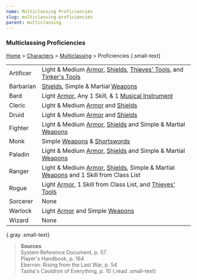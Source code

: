 ```yaml
---
name: Multiclassing Proficiencies 
slug: multiclassing-proficiencies
parent: multiclassing
---
```


### Multiclassing Proficiencies
[Home](dm-operations-center) > [Characters](character-menu) > [Multiclassing](multiclassing) > Proficiencies {.small-text}

| | |
| :-------- | :---------------------------------------------------------------------------------------------------------------------- |
| Artificer | Light & Medium [Armor](armor), [Shields](/item/shield), [Thieves' Tools](/item/thieves-tools), and [Tinker's Tools](/item/tinkers-tools)  |
| Barbarian | [Shields](/item/shield), Simple & Martial [Weapons](weapons)                                                            |
| Bard      | Light [Armor](armor), Any 1 Skill, & 1 [Musical Instrument](musical-instruments)                                        |
| Cleric    | Light & Medium [Armor](armor) and [Shields](/item/shield)                                                               |
| Druid     | Light & Medium [Armor](armor) and [Shields](/item/shield)                                                               |
| Fighter   | Light & Medium [Armor](armor), [Shields](/item/shield) and Simple & Martial [Weapons](weapons)                          |
| Monk      | Simple [Weapons](weapons) & [Shortswords](/item/shortsword)                                                             |
| Paladin   | Light & Medium [Armor](armor), [Shields](/item/shield) and Simple & Martial [Weapons](weapons)                          |
| Ranger    | Light & Medium [Armor](armor), [Shields](/item/shield), Simple & Martial [Weapons](weapons) and 1 Skill from Class List |
| Rogue     | Light [Armor](armor), 1 Skill from Class List, and [Thieves' Tools](/item/thieves-tools)                                |
| Sorcerer  | None                                                                                                                    |
| Warlock   | Light [Armor](armor) and Simple [Weapons](weapons)                                                                      |
| Wizard    | None                                                                                                                    |
{.gray .small-text}

> **Sources** <br/>
> System Reference Document, p. 57<br/>
> Player's Handbook, p. 164<br/>
> Eberron: Rising from the Last War, p. 54<br/>
> Tasha's Cauldron of Everything, p. 10
{.read .small-text}